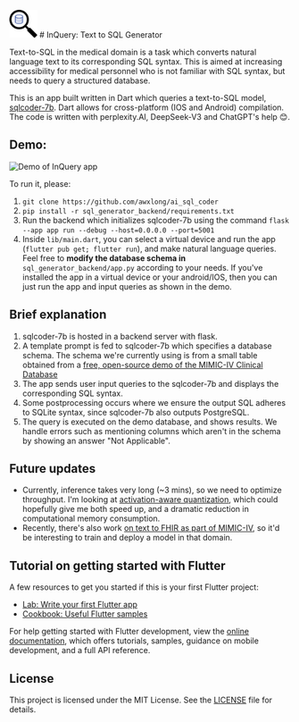 <img src="assets/inquery_logo.png" alt="InQuery Logo" width="50" height="50" /> # InQuery: Text to SQL Generator

Text-to-SQL in the medical domain is a task which converts natural language text to its corresponding SQL syntax. This is aimed at increasing accessibility for medical personnel who is not familiar with SQL syntax, but needs to query a structured database.

This is an app built written in Dart which queries a text-to-SQL model, [sqlcoder-7b](https://huggingface.co/defog/sqlcoder-7b-2). Dart allows for cross-platform (IOS and Android) compilation. The code is written with perplexity.AI, DeepSeek-V3 and ChatGPT's help 😊. 

## Demo: 

![Demo of InQuery app](imgs/inquery_demo.gif)


To run it, please:
1. `git clone https://github.com/awxlong/ai_sql_coder`
2. `pip install -r sql_generator_backend/requirements.txt` 
3. Run the backend which initializes sqlcoder-7b using the command `flask --app app run --debug --host=0.0.0.0 --port=5001`
4. Inside `lib/main.dart`, you can select a virtual device and run the app (`flutter pub get; flutter run`), and make natural language queries. Feel free to **modify the database schema in** `sql_generator_backend/app.py` according to your needs. If you've installed the app in a virtual device or your android/IOS, then you can just run the app and input queries as shown in the demo. 

## Brief explanation

1. sqlcoder-7b is hosted in a backend server with flask. 
2. A template prompt is fed to sqlcoder-7b which specifies a database schema. The schema we're currently using is from a small table obtained from a [free, open-source demo of the MIMIC-IV Clinical Database](https://physionet.org/content/mimic-iv-demo/1.0/)
3. The app sends user input queries to the sqlcoder-7b and displays the corresponding SQL syntax. 
4. Some postprocessing occurs where we ensure the output SQL adheres to SQLite syntax, since sqlcoder-7b also outputs PostgreSQL. 
5. The query is executed on the demo database, and shows results. We handle errors such as mentioning columns which aren't in the schema by showing an answer "Not Applicable". 

## Future updates
- Currently, inference takes very long (~3 mins), so we need to optimize throughput. I'm looking at [activation-aware quantization](https://arxiv.org/abs/2306.00978), which could hopefully give me both speed up, and a dramatic reduction in computational memory consumption. 
- Recently, there's also work [on text to FHIR as part of MIMIC-IV](https://github.com/kind-lab/mimic-fhir), so it'd be interesting to train and deploy a model in that domain. 

## Tutorial on getting started with Flutter

A few resources to get you started if this is your first Flutter project:

- [Lab: Write your first Flutter app](https://docs.flutter.dev/get-started/codelab)
- [Cookbook: Useful Flutter samples](https://docs.flutter.dev/cookbook)

For help getting started with Flutter development, view the
[online documentation](https://docs.flutter.dev/), which offers tutorials,
samples, guidance on mobile development, and a full API reference.

## License
This project is licensed under the MIT License. See the [LICENSE](LICENSE) file for details.
